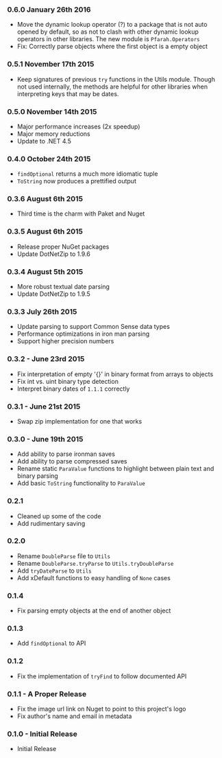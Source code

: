 ### 0.6.0 January 26th 2016
* Move the dynamic lookup operator (?) to a package that is not auto opened by
  default, so as not to clash with other dynamic lookup operators in other
  libraries. The new module is `Pfarah.Operators`
* Fix: Correctly parse objects where the first object is a empty object

### 0.5.1 November 17th 2015
* Keep signatures of previous `try` functions in the Utils module. Though not
  used internally, the methods are helpful for other libraries when
  interpreting keys that may be dates.

### 0.5.0 November 14th 2015
* Major performance increases (2x speedup)
* Major memory reductions
* Update to .NET 4.5

### 0.4.0 October 24th 2015
* `findOptional` returns a much more idiomatic tuple
* `ToString` now produces a prettified output

### 0.3.6 August 6th 2015
* Third time is the charm with Paket and Nuget

### 0.3.5 August 6th 2015
* Release proper NuGet packages
* Update DotNetZip to 1.9.6

### 0.3.4 August 5th 2015
* More robust textual date parsing
* Update DotNetZip to 1.9.5

### 0.3.3 July 26th 2015
* Update parsing to support Common Sense data types
* Performance optimizations in iron man parsing
* Support higher precision numbers

### 0.3.2 - June 23rd 2015
* Fix interpretation of empty '{}' in binary format from arrays to objects
* Fix int vs. uint binary type detection
* Interpret binary dates of `1.1.1` correctly

### 0.3.1 - June 21st 2015
* Swap zip implementation for one that works

### 0.3.0 - June 19th 2015
* Add ability to parse ironman saves
* Add ability to parse compressed saves
* Rename static `ParaValue` functions to highlight between plain text and binary
  parsing
* Add basic `ToString` functionality to `ParaValue`

### 0.2.1
* Cleaned up some of the code
* Add rudimentary saving

### 0.2.0
* Rename `DoubleParse` file to `Utils`
* Rename `DoubleParse.tryParse` to `Utils.tryDoubleParse`
* Add `tryDateParse` to `Utils`
* Add xDefault functions to easy handling of `None` cases

### 0.1.4
* Fix parsing empty objects at the end of another object

### 0.1.3
* Add `findOptional` to API

### 0.1.2
* Fix the implementation of `tryFind` to follow documented API

### 0.1.1 - A Proper Release
* Fix the image url link on Nuget to point to this project's logo
* Fix author's name and email in metadata

### 0.1.0 - Initial Release
* Initial Release
